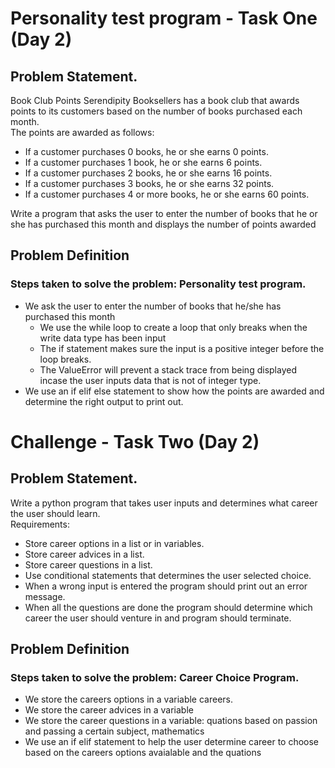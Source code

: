 <h1>Personality test program - Task One (Day 2)</h1>
<h2>Problem Statement.</h2>

<p>Book Club Points Serendipity Booksellers has a book club that awards points to its customers based on the number of books purchased each month.<br>
The points are awarded as follows:<br>
<ul>
<li>If a customer purchases 0 books, he or she earns 0 points.</li> 
<li>If a customer purchases 1 book, he or she earns 6 points.</li>
<li>If a customer purchases 2 books, he or she earns 16 points.</li>
<li>If a customer purchases 3 books, he or she earns 32 points.</li>
<li>If a customer purchases 4 or more books, he or she earns 60 points.</li>
</ul>
Write a program that asks the user to enter the number of books that he or she has purchased this month and displays the number of points awarded
</p>

<h2>Problem Definition</h2>
<h3>Steps taken to solve the problem: Personality test program.</h3>
<ul>
<li>We ask the user to enter the number of books that he/she has purchased this month
<ul>
<li>We use the while loop to create a loop that only breaks when the write data type has been input</li>
<li>The if statement makes sure the input is a positive integer before the loop breaks.</li>
<li>The ValueError will prevent a stack trace from being displayed incase the user inputs data that is not of integer type.</li>
</ul>
</li>
<li>We use an if elif else statement to show how the points are awarded and determine the right output to print out.</li>
</ul>


<h1>Challenge - Task Two (Day 2)</h1>
<h2>Problem Statement.</h2>
<p>Write a python program that takes user inputs and determines what career the user should learn.<br>
Requirements:<br>
<ul>
<li>Store career options in a list or in variables.</li>
<li>Store career advices in a list.</li>
<li>Store career questions in a list.</li>
<li>Use conditional statements that determines the user selected choice.</li>
<li>When a wrong input is entered the program should print out an error message.</li>
<li>When all the questions are done the program should determine which career the user should venture in and program should terminate.</li>
</ul>
</p>

<h2>Problem Definition</h2>
<h3>Steps taken to solve the problem: Career Choice Program.</h3>
<ul>
<li>We store the careers options in a variable careers.</li>
<li>We store the career advices in a variable</li>
<li>We store the career questions in a variable: quations based on passion and passing a certain subject, mathematics</li>
<li>We use an if elif statement to help the user determine career to choose based on the careers options avaialable and the quations</li>
</ul>



